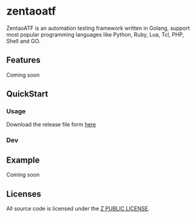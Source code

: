 # zentaoatf
ZentaoATF is an automation testing framework written in Golang, support most popular programming languages like Python, Ruby, Lua, Tcl, PHP, Shell and GO.

## Features
Coming soon

## QuickStart
### Usage
Download the release file form [here](release)

### Dev

## Example
Coming soon

## Licenses
All source code is licensed under the [Z PUBLIC LICENSE](LICENSE.md).
